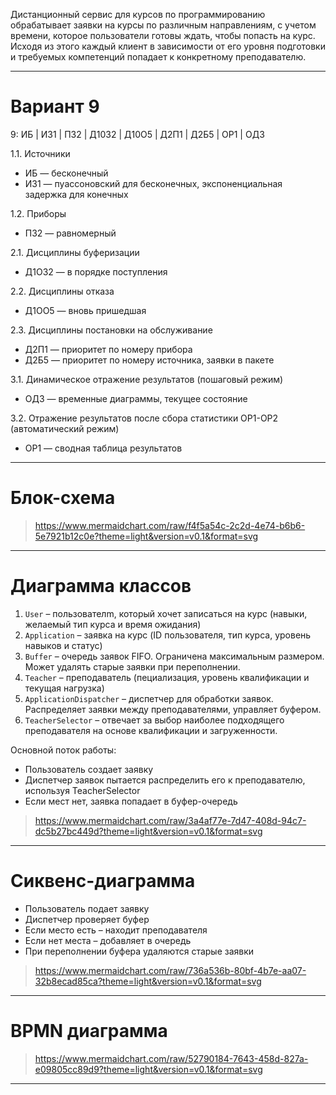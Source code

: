 Дистанционный сервис для курсов по программированию обрабатывает заявки на курсы по различным направлениям, с учетом времени, которое пользователи готовы ждать, чтобы попасть на курс. Исходя из этого каждый клиент в зависимости от его уровня подготовки и требуемых компетенций попадает к конкретному преподавателю.

---
# Вариант 9

9: ИБ | ИЗ1 | ПЗ2 | Д10З2 | Д10О5 | Д2П1 | Д2Б5 | ОР1 | ОД3

1.1. Источники
- ИБ — бесконечный
- ИЗ1 — пуассоновский для бесконечных, экспоненциальная задержка для конечных

1.2. Приборы
- ПЗ2 — равномерный

2.1. Дисциплины буферизации
- Д1ОЗ2 — в порядке поступления

2.2. Дисциплины отказа
- Д1ОО5 — вновь пришедшая

2.3. Дисциплины постановки на обслуживание
- Д2П1 — приоритет по номеру прибора
- Д2Б5 — приоритет по номеру источника, заявки в пакете

3.1. Динамическое отражение результатов (пошаговый режим)
- ОД3 — временные диаграммы, текущее состояние

3.2. Отражение результатов после сбора статистики ОР1-ОР2 (автоматический режим)
- ОР1 — сводная таблица результатов

---
# Блок-схема

> https://www.mermaidchart.com/raw/f4f5a54c-2c2d-4e74-b6b6-5e7921b12c0e?theme=light&version=v0.1&format=svg

---
# Диаграмма классов

1. `User` – пользователm, который хочет записаться на курс (навыки, желаемый тип курса и время ожидания)
2. `Application` – заявка на курс (ID пользователя, тип курса, уровень навыков и статус)
3. `Buffer` – очередь заявок FIFO. Ограничена максимальным размером. Может удалять старые заявки при переполнении.
4. `Teacher` – преподаватель (пециализация, уровень квалификации и текущая нагрузка)
5. `ApplicationDispatcher` – диспетчер для обработки заявок. Распределяет заявки между преподавателями, управляет буфером.
6. `TeacherSelector` – отвечает за выбор наиболее подходящего преподавателя на основе квалификации и загруженности.

Основной поток работы:

- Пользователь создает заявку
- Диспетчер заявок пытается распределить его к преподавателю, используя TeacherSelector
- Если мест нет, заявка попадает в буфер-очередь

> https://www.mermaidchart.com/raw/3a4af77e-7d47-408d-94c7-dc5b27bc449d?theme=light&version=v0.1&format=svg

---
# Сиквенс-диаграмма

- Пользователь подает заявку
- Диспетчер проверяет буфер
- Если место есть – находит преподавателя
- Если нет места – добавляет в очередь
- При переполнении буфера удаляются старые заявки

> https://www.mermaidchart.com/raw/736a536b-80bf-4b7e-aa07-32b8ecad85ca?theme=light&version=v0.1&format=svg

---
# BPMN диаграмма

> https://www.mermaidchart.com/raw/52790184-7643-458d-827a-e09805cc89d9?theme=light&version=v0.1&format=svg

---
